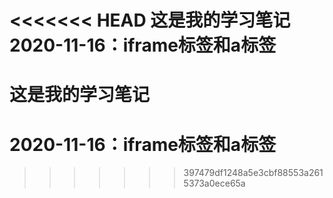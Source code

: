 <<<<<<< HEAD
这是我的学习笔记
2020-11-16：iframe标签和a标签
=======
# 这是我的学习笔记
# 2020-11-16：iframe标签和a标签
>>>>>>> 397479df1248a5e3cbf88553a2615373a0ece65a
